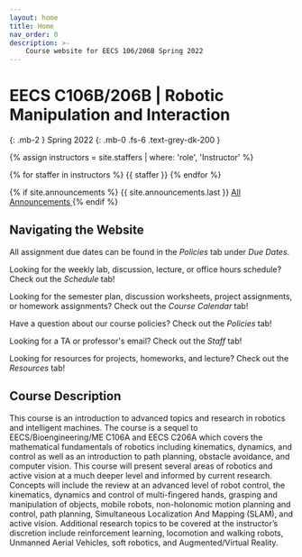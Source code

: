 ```yaml
---
layout: home
title: Home
nav_order: 0
description: >-
    Course website for EECS 106/206B Spring 2022
---
```

<!-- <div class="parallax-window" data-parallax="scroll" data-image-src="/assets/background.png" data-speed="0.1">/div> -->
# EECS C106B/206B | Robotic Manipulation and Interaction
{: .mb-2 }
Spring 2022
{: .mb-0 .fs-6 .text-grey-dk-200 }

{% assign instructors = site.staffers | where: 'role', 'Instructor' %}
<div class="role">
  {% for staffer in instructors %}
  {{ staffer }}
  {% endfor %}
</div>

{% if site.announcements %}
{{ site.announcements.last }}
<a href="{{ site.baseurl }}/announcements" class="btn btn-outline fs-3">
  All Announcements
</a>
{% endif %}

## Navigating the Website

All assignment due dates can be found in the *Policies* tab under *Due Dates*.

Looking for the weekly lab, discussion, lecture, or office hours schedule? Check out the *Schedule* tab!

Looking for the semester plan, discussion worksheets, project assignments, or homework assignments? Check out the *Course Calendar* tab!

Have a question about our course policies? Check out the *Policies* tab!

Looking for a TA or professor's email? Check out the *Staff* tab!

Looking for resources for projects, homeworks, and lecture? Check out the *Resources* tab!

## Course Description

This course is an introduction to advanced topics and research in robotics and intelligent machines. The course is a sequel to EECS/Bioengineering/ME C106A and EECS C206A which covers the mathematical fundamentals of robotics including kinematics, dynamics, and control as well as an introduction to path planning, obstacle avoidance, and computer vision. This course will present several areas of robotics and active vision at a much deeper level and informed by current research. Concepts will include the review at an advanced level of robot control, the kinematics, dynamics and control of multi-fingered hands, grasping and manipulation of objects, mobile robots, non-holonomic motion planning and control, path planning, Simultaneous Localization And Mapping (SLAM), and active vision. Additional research topics to be covered at the instructor’s discretion include reinforcement learning, locomotion and walking robots, Unmanned Aerial Vehicles, soft robotics, and Augmented/Virtual Reality. 
